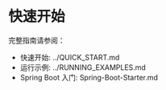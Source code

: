 # 快速开始

完整指南请参阅：
- 快速开始: ../QUICK_START.md
- 运行示例: ../RUNNING_EXAMPLES.md
- Spring Boot 入门: Spring-Boot-Starter.md
